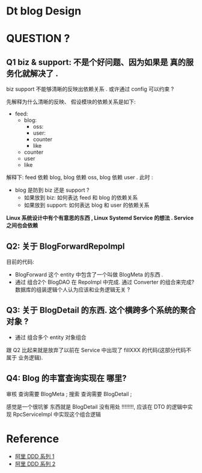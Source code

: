 # Dt blog Design

# QUESTION ?

## Q1 biz & support: 不是个好问题、因为如果是 真的服务化就解决了 .

biz support 不能够清晰的反映出依赖关系 . 或许通过 config 可以约束 ?

先解释为什么清晰的反映、 假设模块的依赖关系是如下:

- feed:
    - blog:
        - oss:
        - user:
        - counter
        - like
    - counter
    - user
    - like

解释下: feed 依赖 blog, blog 依赖 oss, blog 依赖 user . 此时 :

- blog 是防到 biz 还是 support ?
    - 如果放到 biz: 如何表达 feed 和 blog 的依赖关系
    - 如果放到 support: 如何表达 blog 和 user 的依赖关系

**Linux 系统设计中有个有意思的东西 , Linux Systemd Service 的想法 . Service 之间也会依赖**

## Q2: 关于 BlogForwardRepoImpl

目前的代码:

- BlogForward 这个 entity 中包含了一个叫做 BlogMeta 的东西 .
- 通过 组合2个 BlogDAO 在 RepoImpl 中完成. 通过 Converter 的组合来完成? 数据库的组装逻辑个人认为应该和业务逻辑无关 ?

## Q3: 关于 BlogDetail 的东西. 这个横跨多个系统的聚合对象 ?

- 通过 组合多个 entity 对象组合

跟 Q2 比起来就是放弃了以前在 Service 中出现了 fillXXX 的代码(这部分代码不属于 业务逻辑).

## Q4: Blog 的丰富查询实现在 哪里?

审核 查询需要 BlogMeta ; 搜索 查询需要 BlogDetail ;

感觉是一个很坑爹 东西就是 BlogDetail 没有用处 !!!!!!!!, 应该在 DTO 的逻辑中实现 RpcServiceImpl 中实现这个组合逻辑

# Reference

- [阿里 DDD 系列 1](https://developer.aliyun.com/article/716908)
- [阿里 DDD 系列 2](https://developer.aliyun.com/article/719251)
